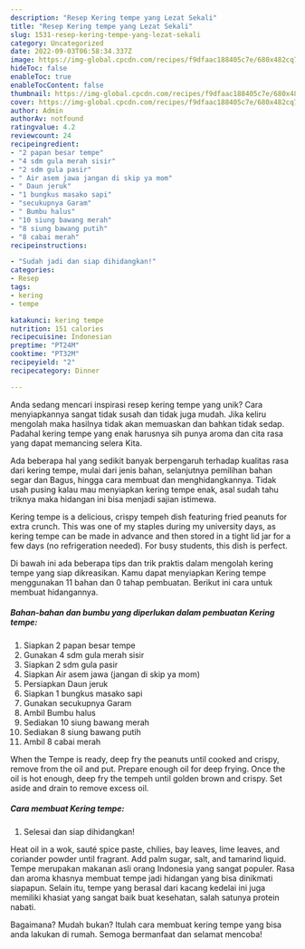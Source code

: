 ```yaml
---
description: "Resep Kering tempe yang Lezat Sekali"
title: "Resep Kering tempe yang Lezat Sekali"
slug: 1531-resep-kering-tempe-yang-lezat-sekali
category: Uncategorized
date: 2022-09-03T06:58:34.337Z
image: https://img-global.cpcdn.com/recipes/f9dfaac188405c7e/680x482cq70/kering-tempe-foto-resep-utama.jpg
hideToc: false
enableToc: true
enableTocContent: false
thumbnail: https://img-global.cpcdn.com/recipes/f9dfaac188405c7e/680x482cq70/kering-tempe-foto-resep-utama.jpg
cover: https://img-global.cpcdn.com/recipes/f9dfaac188405c7e/680x482cq70/kering-tempe-foto-resep-utama.jpg
author: Admin
authorAv: notfound
ratingvalue: 4.2
reviewcount: 24
recipeingredient:
- "2 papan besar tempe"
- "4 sdm gula merah sisir"
- "2 sdm gula pasir"
- " Air asem jawa jangan di skip ya mom"
- " Daun jeruk"
- "1 bungkus masako sapi"
- "secukupnya Garam"
- " Bumbu halus"
- "10 siung bawang merah"
- "8 siung bawang putih"
- "8 cabai merah"
recipeinstructions:

- "Sudah jadi dan siap dihidangkan!"
categories:
- Resep
tags:
- kering
- tempe

katakunci: kering tempe 
nutrition: 151 calories
recipecuisine: Indonesian
preptime: "PT24M"
cooktime: "PT32M"
recipeyield: "2"
recipecategory: Dinner

---
```





Anda sedang mencari inspirasi resep kering tempe yang unik? Cara menyiapkannya sangat tidak susah dan tidak juga mudah. Jika keliru mengolah maka hasilnya tidak akan memuaskan dan bahkan tidak sedap. Padahal kering tempe yang enak harusnya sih punya aroma dan cita rasa yang dapat memancing selera Kita.





Ada beberapa hal yang sedikit banyak berpengaruh terhadap kualitas rasa dari kering tempe, mulai dari jenis bahan, selanjutnya pemilihan bahan segar dan Bagus, hingga cara membuat dan menghidangkannya. Tidak usah pusing kalau mau menyiapkan kering tempe enak,      asal sudah tahu triknya maka hidangan ini bisa menjadi sajian istimewa.














Kering tempe is a delicious, crispy tempeh dish featuring fried peanuts for extra crunch. This was one of my staples during my university days, as kering tempe can be made in advance and then stored in a tight lid jar for a few days (no refrigeration needed). For busy students, this dish is perfect.






Di bawah ini ada beberapa tips dan trik praktis dalam mengolah kering tempe yang siap dikreasikan. Kamu dapat menyiapkan Kering tempe menggunakan 11 bahan dan 0 tahap pembuatan. Berikut ini cara untuk membuat hidangannya.

<!--inarticleads1-->

##### Bahan-bahan dan bumbu yang diperlukan dalam pembuatan Kering tempe:

1. Siapkan 2 papan besar tempe
1. Gunakan 4 sdm gula merah sisir
1. Siapkan 2 sdm gula pasir
1. Siapkan  Air asem jawa (jangan di skip ya mom)
1. Persiapkan  Daun jeruk
1. Siapkan 1 bungkus masako sapi
1. Gunakan secukupnya Garam
1. Ambil  Bumbu halus
1. Sediakan 10 siung bawang merah
1. Sediakan 8 siung bawang putih
1. Ambil 8 cabai merah


When the Tempe is ready, deep fry the peanuts until cooked and crispy, remove from the oil and put. Prepare enough oil for deep frying. Once the oil is hot enough, deep fry the tempeh until golden brown and crispy. Set aside and drain to remove excess oil. 

<!--inarticleads2-->

##### Cara membuat Kering tempe:


1. Selesai dan siap dihidangkan!

Heat oil in a wok, sauté spice paste, chilies, bay leaves, lime leaves, and coriander powder until fragrant. Add palm sugar, salt, and tamarind liquid. Tempe merupakan makanan asli orang Indonesia yang sangat populer. Rasa dan aroma khasnya membuat tempe jadi hidangan yang bisa dinikmati siapapun. Selain itu, tempe yang berasal dari kacang kedelai ini juga memiliki khasiat yang sangat baik buat kesehatan, salah satunya protein nabati. 

Bagaimana? Mudah bukan? Itulah cara membuat kering tempe yang bisa anda lakukan di rumah. Semoga bermanfaat dan selamat mencoba!
